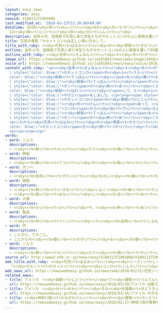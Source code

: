```yaml
---
layout: easy_news
categories: easy
newsid: k10011372901000
last_modified_at: '2018-03-23T12:30:00+09:00'
datetime: 2018<ruby>年<rt>ねん</rt></ruby>03<ruby>月<rt>がつ</rt></ruby>23<ruby>日<rt>にち</rt></ruby>
  12<ruby>時<rt>じ</rt></ruby>30<ruby>分<rt>ふん</rt></ruby>
description: 去年４月、宮崎県で花見に来た学生たちがカセットコンロの上に鉄板を置いて料理をしていました。
title: 花見の季節「カセットコンロは正しい使い方をして」
title_with_ruby: <ruby>花見<rt>はなみ</rt></ruby>の<ruby>季節<rt>きせつ</rt></ruby>「カセットコンロは<ruby>正<rt>ただ</rt></ruby>しい<ruby>使<rt>つか</rt></ruby>い<ruby>方<rt>かた</rt></ruby>をして」
outline: 去年４月、宮崎県で花見に来た学生たちがカセットコンロの上に鉄板を置いて料理をしていました。
outline_with_ruby: <ruby>去年<rt>きょねん</rt></ruby>４<ruby>月<rt>がつ</rt></ruby>、<ruby>宮崎県<rt>みやざきけん</rt></ruby>で<ruby>花見<rt>はなみ</rt></ruby>に<ruby>来<rt>き</rt></ruby>た<ruby>学生<rt>がくせい</rt></ruby>たちがカセットコンロの<ruby>上<rt>うえ</rt></ruby>に<ruby>鉄板<rt>てっぱん</rt></ruby>を<ruby>置<rt>お</rt></ruby>いて<ruby>料理<rt>りょうり</rt></ruby>をしていました。
image_url: https://newswebeasy.github.io/ja201803/news/web/image/2018/03/21/K10011372901_1803202118_1803210424_01_02.jpg
voice_url: https://newswebeasy.github.io/ja201803/news/easy/voice/2018/03/23/k10011372901000.mp3
content_with_ruby: "<p><ruby>去年<rt>きょねん</rt></ruby>４<ruby>月<rt>がつ</rt></ruby>、<ruby>宮崎県<rt>みやざきけん</rt></ruby>で<ruby>花見<rt>はなみ</rt></ruby>に<ruby>来<rt>き</rt></ruby>た<ruby>学生<rt>がくせい</rt></ruby>たちが<span\
  \ style=\"color: blue;\">カセットコンロ</span>の<ruby>上<rt>うえ</rt></ruby>に<span style=\"\
  color: blue;\"><ruby>鉄板<rt>てっぱん</rt></ruby></span>を<ruby>置<rt>お</rt></ruby>いて<ruby>料理<rt>りょうり</rt></ruby>をしていました。<span\
  \ style=\"color: blue;\"><ruby>鉄板<rt>てっぱん</rt></ruby></span>が<ruby>火<rt>ひ</rt></ruby>に<ruby>近<rt>ちか</rt></ruby>すぎたため、ガスが<ruby>入<rt>はい</rt></ruby>った<span\
  \ style=\"color: blue;\">ボンベ</span>が<ruby>熱<rt>あつ</rt></ruby>くなって<span style=\"\
  color: blue;\"><ruby>破裂<rt>はれつ</rt></ruby></span>して、６<ruby>人<rt>にん</rt></ruby>が<span\
  \ style=\"color: blue;\">やけど</span>をしました。</p>\n<p><span style=\"color: blue;\"><ruby>製品<rt>せいひん</rt></ruby></span>の<ruby>安全<rt>あんぜん</rt></ruby>などを<ruby>調<rt>しら</rt></ruby>べているＮＩＴＥによると、このような<span\
  \ style=\"color: blue;\">カセットコンロ</span>の<ruby>事故<rt>じこ</rt></ruby>は<ruby>最近<rt>さいきん</rt></ruby>５<ruby>年<rt>ねん</rt></ruby>で８４<span\
  \ style=\"color: blue;\"><ruby>件<rt>けん</rt></ruby></span>あって、<ruby>亡<rt>な</rt></ruby>くなった<ruby>人<rt>ひと</rt></ruby>もいます。<span\
  \ style=\"color: blue;\">コンロ</span>から<ruby>出<rt>で</rt></ruby>るような<ruby>大<rt>おお</rt></ruby>きい<span\
  \ style=\"color: blue;\"><ruby>鉄板<rt>てっぱん</rt></ruby></span>を<ruby>使<rt>つか</rt></ruby>ったりして、<ruby>正<rt>ただ</rt></ruby>しくない<ruby>使<rt>つか</rt></ruby>い<ruby>方<rt>かた</rt></ruby>をすると、<span\
  \ style=\"color: blue;\">ボンベ</span>が<ruby>熱<rt>あつ</rt></ruby>くなって、<ruby>事故<rt>じこ</rt></ruby>になります。</p>\n\
  <p>これから<ruby>花見<rt>はなみ</rt></ruby>の<ruby>季節<rt>きせつ</rt></ruby>です。<span style=\"\
  color: blue;\">カセットコンロ</span>を<ruby>使<rt>つか</rt></ruby>う<ruby>人<rt>ひと</rt></ruby>もいます。ＮＩＴＥは「<ruby>正<rt>ただ</rt></ruby>しい<ruby>使<rt>つか</rt></ruby>い<ruby>方<rt>かた</rt></ruby>を<ruby>知<rt>し</rt></ruby>って、<ruby>事故<rt>じこ</rt></ruby>にならないようにしてください」と<ruby>言<rt>い</rt></ruby>っています。</p>\n\
  <p></p>\n<p></p>"
words:
- word: こんろ
  descriptions:
  - <ruby><rb>煮</rb><rt>に</rt></ruby>たり<ruby><rb>焼</rb><rt>や</rt></ruby>いたりするための、<ruby><rb>持</rb><rt>も</rt></ruby>ち<ruby><rb>運</rb><rt>はこ</rt></ruby>びができる<ruby><rb>道具</rb><rt>どうぐ</rt></ruby>。
- word: 鉄板
  descriptions:
  - <ruby><rb>鉄</rb><rt>てつ</rt></ruby>の<ruby><rb>板</rb><rt>いた</rt></ruby>。
- word: ボンベ
  descriptions:
  - <ruby><rb>気体</rb><rt>きたい</rt></ruby>をおし<ruby><rb>縮</rb><rt>ちぢ</rt></ruby>めて<ruby><rb>入</rb><rt>い</rt></ruby>れてある、<ruby><rb>鋼鉄</rb><rt>こうてつ</rt></ruby>などで<ruby><rb>作</rb><rt>つく</rt></ruby>った、<ruby><rb>筒形</rb><rt>つつがた</rt></ruby>の<ruby><rb>入</rb><rt>い</rt></ruby>れ<ruby><rb>物</rb><rt>もの</rt></ruby>。
- word: 破裂
  descriptions:
  - <ruby><rb>勢</rb><rt>いきお</rt></ruby>いよく<ruby><rb>破</rb><rt>やぶ</rt></ruby>れること。また、さけること。
  - <ruby><rb>話</rb><rt>はな</rt></ruby>し<ruby><rb>合</rb><rt>あ</rt></ruby>いがつかず、だめになること。
- word: 火傷
  descriptions:
  - <ruby><rb>火</rb><rt>ひ</rt></ruby>や、<ruby><rb>熱</rb><rt>あつ</rt></ruby>いお<ruby><rb>湯</rb><rt>ゆ</rt></ruby>などにふれて、<ruby><rb>皮膚</rb><rt>ひふ</rt></ruby>がただれること。
- word: 製品
  descriptions:
  - <ruby><rb>作</rb><rt>つく</rt></ruby>った<ruby><rb>品物</rb><rt>しなもの</rt></ruby>。
- word: 件
  descriptions:
  - ことがら。できごと。
  - ことがらの<ruby><rb>数</rb><rt>かず</rt></ruby>を<ruby><rb>数</rb><rt>かぞ</rt></ruby>えることば。
- word: こんろ
  descriptions:
  - <ruby><rb>煮</rb><rt>に</rt></ruby>たり<ruby><rb>焼</rb><rt>や</rt></ruby>いたりするための、<ruby><rb>持</rb><rt>も</rt></ruby>ち<ruby><rb>運</rb><rt>はこ</rt></ruby>びができる<ruby><rb>道具</rb><rt>どうぐ</rt></ruby>。
source_url: http://www3.nhk.or.jp/news/easy/k10011372901000/k10011372901000.html
web_title_with_ruby: <ruby>花見<rt>はなみ</rt></ruby><ruby>シーズン<rt>しーずん</rt></ruby>に<ruby>事故<rt>じこ</rt></ruby><ruby>多発<rt>たはつ</rt></ruby>
  「<ruby>カセット<rt>かせっと</rt></ruby><ruby>コンロ<rt>こんろ</rt></ruby> <ruby>正<rt>ただ</rt></ruby>しい<ruby>使<rt>つか</rt></ruby>い<ruby>方<rt>かた</rt></ruby>を」
web_news_url: https://newswebeasy.github.io/news/web/2018/03/21/花見シーズンに事故多発-カセットコンロ-正しい使い方を
related_news:
- title: アメリカ　<ruby>自動<rt>じどう</rt></ruby>で<ruby>運転<rt>うんてん</rt></ruby>する<ruby>車<rt>くるま</rt></ruby>の<ruby>事故<rt>じこ</rt></ruby>で<ruby>１人<rt>ひとり</rt></ruby>が<ruby>亡<rt>な</rt></ruby>くなる
  url: https://newswebeasy.github.io/news/easy/2018/03/20/アメリカ-自動で運転する車の事故で1人が亡くなる
- title: アメリカ　<ruby>大<rt>おお</rt></ruby>きな<ruby>歩道橋<rt>ほどうきょう</rt></ruby>が<ruby>車<rt>くるま</rt></ruby>に<ruby>落<rt>お</rt></ruby>ちて４<ruby>人<rt>にん</rt></ruby>が<ruby>亡<rt>な</rt></ruby>くなる
  url: https://newswebeasy.github.io/news/easy/2018/03/16/アメリカ-大きな歩道橋が車に落ちて4人が亡くなる
- title: <ruby>神奈川県<rt>かながわけん</rt></ruby>の<ruby>警察<rt>けいさつ</rt></ruby>がＡＩを<ruby>使<rt>つか</rt></ruby>って<ruby>事件<rt>じけん</rt></ruby>や<ruby>事故<rt>じこ</rt></ruby>を<ruby>予測<rt>よそく</rt></ruby>する<ruby>計画<rt>けいかく</rt></ruby>
  url: https://newswebeasy.github.io/news/easy/2018/02/27/神奈川県の警察がAIを使って事件や事故を予測する計画
...
```

